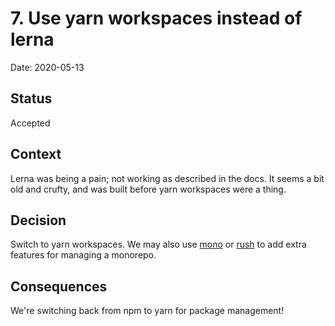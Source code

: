 # 7. Use yarn workspaces instead of lerna

Date: 2020-05-13

## Status

Accepted

## Context

Lerna was being a pain; not working as described in the docs. It seems a bit old and crufty, and was built before yarn workspaces were a thing.

## Decision

Switch to yarn workspaces. We may also use [mono](https://github.com/enzsft/mono) or [rush](https://rushjs.io) to add extra features for managing a monorepo.

## Consequences

We're switching back from npm to yarn for package management!
